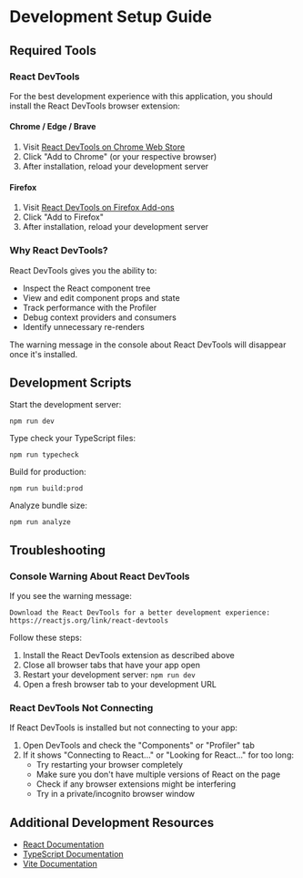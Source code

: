 # Development Setup Guide

## Required Tools

### React DevTools

For the best development experience with this application, you should install the React DevTools browser extension:

#### Chrome / Edge / Brave
1. Visit [React DevTools on Chrome Web Store](https://chrome.google.com/webstore/detail/react-developer-tools/fmkadmapgofadopljbjfkapdkoienihi)
2. Click "Add to Chrome" (or your respective browser)
3. After installation, reload your development server

#### Firefox
1. Visit [React DevTools on Firefox Add-ons](https://addons.mozilla.org/en-US/firefox/addon/react-devtools/)
2. Click "Add to Firefox"
3. After installation, reload your development server

### Why React DevTools?

React DevTools gives you the ability to:
- Inspect the React component tree
- View and edit component props and state
- Track performance with the Profiler
- Debug context providers and consumers
- Identify unnecessary re-renders

The warning message in the console about React DevTools will disappear once it's installed.

## Development Scripts

Start the development server:
```
npm run dev
```

Type check your TypeScript files:
```
npm run typecheck
```

Build for production:
```
npm run build:prod
```

Analyze bundle size:
```
npm run analyze
```

## Troubleshooting

### Console Warning About React DevTools

If you see the warning message:
```
Download the React DevTools for a better development experience: https://reactjs.org/link/react-devtools
```

Follow these steps:
1. Install the React DevTools extension as described above
2. Close all browser tabs that have your app open
3. Restart your development server: `npm run dev`
4. Open a fresh browser tab to your development URL

### React DevTools Not Connecting

If React DevTools is installed but not connecting to your app:

1. Open DevTools and check the "Components" or "Profiler" tab
2. If it shows "Connecting to React..." or "Looking for React..." for too long:
   - Try restarting your browser completely
   - Make sure you don't have multiple versions of React on the page
   - Check if any browser extensions might be interfering
   - Try in a private/incognito browser window

## Additional Development Resources

- [React Documentation](https://react.dev/)
- [TypeScript Documentation](https://www.typescriptlang.org/docs/)
- [Vite Documentation](https://vitejs.dev/guide/)
